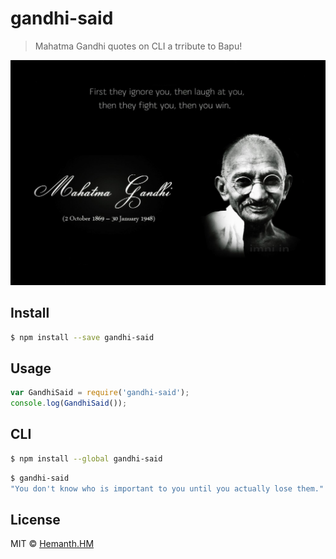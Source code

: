 # gandhi-said

> Mahatma Gandhi quotes on CLI a trribute to Bapu!

![](MG.jpg)

## Install

```sh
$ npm install --save gandhi-said
```


## Usage

```js
var GandhiSaid = require('gandhi-said');
console.log(GandhiSaid());
```


## CLI

```sh
$ npm install --global gandhi-said
```

```sh
$ gandhi-said
"You don't know who is important to you until you actually lose them." -- Mahatma Gandhi.
```


## License

MIT © [Hemanth.HM](http://h3manth.com)
